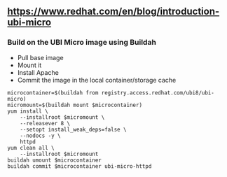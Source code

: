 ## https://www.redhat.com/en/blog/introduction-ubi-micro

### Build on the UBI Micro image using Buildah
- Pull base image
- Mount it
- Install Apache
- Commit the image in the local container/storage cache

```shell
microcontainer=$(buildah from registry.access.redhat.com/ubi8/ubi-micro)
micromount=$(buildah mount $microcontainer)
yum install \
    --installroot $micromount \
    --releasever 8 \
    --setopt install_weak_deps=false \
    --nodocs -y \
    httpd
yum clean all \
    --installroot $micromount
buildah umount $microcontainer
buildah commit $microcontainer ubi-micro-httpd
```